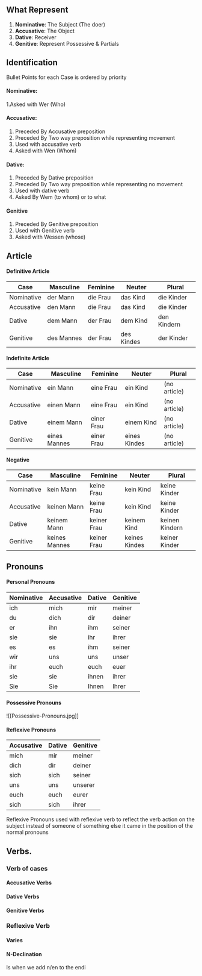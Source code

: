 ## What Represent

1. **Nominative**: The Subject (The doer)
2. **Accusative**: The Object
3. **Dative**: Receiver
4. **Genitive**: Represent Possessive  & Partials 

## Identification
Bullet Points for each Case is ordered by priority 
#### Nominative:
1.Asked with Wer (Who)

#### Accusative:  
1. Preceded By Accusative preposition
2. Preceded By Two way preposition while representing movement 
3. Used with accusative verb
4. Asked with Wen (Whom)
#### Dative:
1. Preceded By Dative preposition
2. Preceded By Two way preposition while representing no movement 
3. Used with dative verb
4. Asked By  Wem (to whom) or to what
#### Genitive
1. Preceded By Genitive preposition
3. Used with Genitive verb
4.  Asked with Wessen (whose)


## Article
#### Definitive Article 

| Case       | Masculine  | Feminine | Neuter     | Plural      |
| ---------- | ---------- | -------- | ---------- | ----------- |
| Nominative | der Mann   | die Frau | das Kind   | die Kinder  |
| Accusative | den Mann   | die Frau | das Kind   | die Kinder  |
| Dative     | dem Mann   | der Frau | dem Kind   | den Kindern |
| Genitive   | des Mannes | der Frau | des Kindes | der Kinder  |
#### Indefinite Article

| Case       | Masculine    | Feminine   | Neuter       | Plural       |
| ---------- | ------------ | ---------- | ------------ | ------------ |
| Nominative | ein Mann     | eine Frau  | ein Kind     | (no article) |
| Accusative | einen Mann   | eine Frau  | ein Kind     | (no article) |
| Dative     | einem Mann   | einer Frau | einem Kind   | (no article) |
| Genitive   | eines Mannes | einer Frau | eines Kindes | (no article) |
#### Negative 
| Case        | Masculine       | Feminine        | Neuter        | Plural         |
|-------------|-----------------|-----------------|---------------|----------------|
| Nominative  | kein Mann       | keine Frau      | kein Kind     | keine Kinder   |
| Accusative  | keinen Mann     | keine Frau      | kein Kind     | keine Kinder   |
| Dative      | keinem Mann     | keiner Frau     | keinem Kind   | keinen Kindern |
| Genitive    | keines Mannes   | keiner Frau     | keines Kindes | keiner Kinder  |

## Pronouns 

#### Personal Pronouns

| Nominative | Accusative | Dative | Genitive |
| ---------- | ---------- | ------ | -------- |
| ich        | mich       | mir    | meiner   |
| du         | dich       | dir    | deiner   |
| er         | ihn        | ihm    | seiner   |
| sie        | sie        | ihr    | ihrer    |
| es         | es         | ihm    | seiner   |
| wir        | uns        | uns    | unser    |
| ihr        | euch       | euch   | euer     |
| sie        | sie        | ihnen  | ihrer    |
| Sie        | Sie        | Ihnen  | Ihrer    |

#### Possessive Pronouns

![[Possessive-Pronouns.jpg]]
#### Reflexive Pronouns 

| Accusative | Dative | Genitive |
| ---------- | ------ | -------- |
| mich       | mir    | meiner   |
| dich       | dir    | deiner   |
| sich       | sich   | seiner   |
| uns        | uns    | unserer  |
| euch       | euch   | eurer    |
| sich       | sich   | ihrer    |
 Reflexive Pronouns used with reflexive verb to reflect the verb action on the subject instead of someone of something else it came in the position of the normal pronouns

## Verbs.
### Verb of cases
#### Accusative Verbs


#### Dative Verbs


#### Genitive Verbs



### Reflexive Verb 


#### Varies
#### N-Declination 
Is when we add n/en to the endi